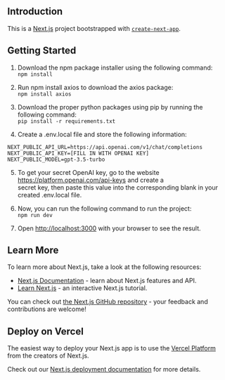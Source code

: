 ## Introduction

This is a [Next.js](https://nextjs.org) project bootstrapped with [`create-next-app`](https://github.com/vercel/next.js/tree/canary/packages/create-next-app).

## Getting Started

1. Download the npm package installer using the following command:   
`npm install`  

2. Run npm install axios to download the axios package:     
`npm install axios`

3. Download the proper python packages using pip by running the following command:  
`pip install -r requirements.txt`

4. Create a .env.local file and store the following information:
```  
NEXT_PUBLIC_API_URL=https://api.openai.com/v1/chat/completions    
NEXT_PUBLIC_API_KEY=[FILL IN WITH OPENAI KEY] 
NEXT_PUBLIC_MODEL=gpt-3.5-turbo
```   

5. To get your secret OpenAI key, go to the website https://platform.openai.com/api-keys and create a  
secret key, then paste this value into the corresponding blank in your created .env.local file.

6. Now, you can run the following command to run the project:     
`npm run dev`

7. Open [http://localhost:3000](http://localhost:3000) with your browser to see the result.

## Learn More

To learn more about Next.js, take a look at the following resources:

- [Next.js Documentation](https://nextjs.org/docs) - learn about Next.js features and API.
- [Learn Next.js](https://nextjs.org/learn) - an interactive Next.js tutorial.

You can check out [the Next.js GitHub repository](https://github.com/vercel/next.js) - your feedback and contributions are welcome!

## Deploy on Vercel

The easiest way to deploy your Next.js app is to use the [Vercel Platform](https://vercel.com/new?utm_medium=default-template&filter=next.js&utm_source=create-next-app&utm_campaign=create-next-app-readme) from the creators of Next.js.

Check out our [Next.js deployment documentation](https://nextjs.org/docs/app/building-your-application/deploying) for more details.
